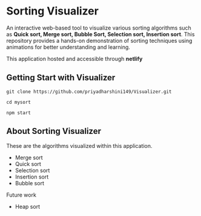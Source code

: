 # Sorting Visualizer

An interactive web-based tool to visualize various sorting algorithms such as **Quick sort, Merge sort, Bubble Sort, Selection sort, Insertion sort**. This repository provides a hands-on demonstration of sorting techniques using animations for better understanding and learning.

This application hosted and accessible through **netlify**

## Getting Start with Visualizer

```
git clone https://github.com/priyadharshini149/Visualizer.git

cd mysort

npm start
```

## About Sorting Visualizer

These are the algorithms visualized within this application.

- Merge sort
- Quick sort
- Selection sort
- Insertion sort
- Bubble sort

Future work

- Heap sort

